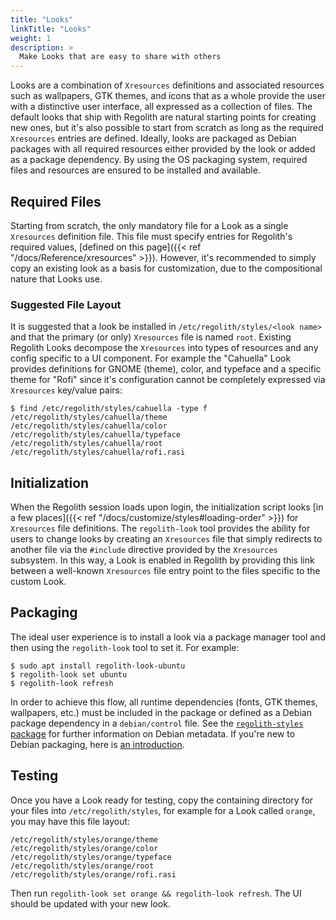 ```yaml
---
title: "Looks"
linkTitle: "Looks"
weight: 1
description: >
  Make Looks that are easy to share with others
---
```


Looks are a combination of `Xresources` definitions and associated resources such as wallpapers, GTK themes, and icons that as a whole provide the user with a distinctive user interface, all expressed as a collection of files. The default looks that ship with Regolith are natural starting points for creating new ones, but it's also possible to start from scratch as long as the required `Xresources` entries are defined. Ideally, looks are packaged as Debian packages with all required resources either provided by the look or added as a package dependency. By using the OS packaging system, required files and resources are ensured to be installed and available.

## Required Files

Starting from scratch, the only mandatory file for a Look as a single `Xresources` definition file. This file must specify entries for Regolith's required values, [defined on this page]({{< ref "/docs/Reference/xresources" >}}). However, it's recommended to simply copy an existing look as a basis for customization, due to the compositional nature that Looks use.

### Suggested File Layout

It is suggested that a look be installed in `/etc/regolith/styles/<look name>` and that the primary (or only) `Xresources` file is named `root`. Existing Regolith Looks decompose the `Xresources` into types of resources and any config specific to a UI component. For example the "Cahuella" Look provides definitions for GNOME (theme), color, and typeface and a specific theme for "Rofi" since it's configuration cannot be completely expressed via `Xresources` key/value pairs:

```console
$ find /etc/regolith/styles/cahuella -type f
/etc/regolith/styles/cahuella/theme
/etc/regolith/styles/cahuella/color
/etc/regolith/styles/cahuella/typeface
/etc/regolith/styles/cahuella/root
/etc/regolith/styles/cahuella/rofi.rasi
```

## Initialization

When the Regolith session loads upon login, the initialization script looks [in a few places]({{< ref "/docs/customize/styles#loading-order" >}}) for `Xresources` file definitions. The `regolith-look` tool provides the ability for users to change looks by creating an `Xresources` file that simply redirects to another file via the `#include` directive provided by the `Xresources` subsystem. In this way, a Look is enabled in Regolith by providing this link between a well-known `Xresources` file entry point to the files specific to the custom Look.

## Packaging

The ideal user experience is to install a look via a package manager tool and then using the `regolith-look` tool to set it. For example:

```console
$ sudo apt install regolith-look-ubuntu
$ regolith-look set ubuntu
$ regolith-look refresh
```

In order to achieve this flow, all runtime dependencies (fonts, GTK themes, wallpapers, etc.) must be included in the package or defined as a Debian package dependency in a `debian/control` file. See the [`regolith-styles` package](https://github.com/regolith-linux/regolith-styles/tree/master/debian) for further information on Debian metadata. If you're new to Debian packaging, here is [an introduction](https://wiki.debian.org/BuildingTutorial).

## Testing

Once you have a Look ready for testing, copy the containing directory for your files into `/etc/regolith/styles`, for example for a Look called `orange`, you may have this file layout:

```console
/etc/regolith/styles/orange/theme
/etc/regolith/styles/orange/color
/etc/regolith/styles/orange/typeface
/etc/regolith/styles/orange/root
/etc/regolith/styles/orange/rofi.rasi
```

Then run `regolith-look set orange && regolith-look refresh`. The UI should be updated with your new look.
